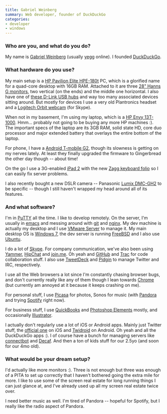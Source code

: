 ```yaml
---
title: Gabriel Weinberg
summary: Web developer, founder of DuckDuckGo
categories:
- developer
- windows
---
```


### Who are you, and what do you do?

My name is [Gabriel Weinberg](http://www.gabrielweinberg.com/ "Gabriel's website.") (usually [yegg](http://twitter.com/#!/yegg "Gabriel's Twitter account.") online). I founded [DuckDuckGo][].

### What hardware do you use?

My main setup is a [HP Pavilion Elite HPE-180t][pavilion-elite-180t] PC, which is a glorified name for a quad-core desktop with 16GB RAM. Attached to it are three [28" Hanns G monitors][hz281hpb], two vertical (on the ends) and the middle one horizontal. I also have one of [these D-Link USB hubs][dub-h7] and way too many associated devices sitting around. But mostly for devices I use a very old Plantronics headset and a [Logitech Orbit webcam][quickcam-orbit-mp] (for Skype).

When not in my basement, I'm using my laptop, which is a [HP Envy 13T-1000][envy-13t-1000]. Hmm... probably not going to be buying any more HP machines :). The important specs of the laptop are its 3GB RAM, solid state HD, core duo processor and major extended battery that overlays the entire bottom of the laptop.

For phone, I have a [Android T-mobile G2][g2], though its slowness is getting on my nerves lately. At least they finally upgraded the firmware to Gingerbread the other day though -- about time!
 
On the go I use a 3G-enabled [iPad 2][ipad-2] with the new [Zagg keyboard folio][zaggfolio-ipad-2] so I can easily fix server problems.

I also recently bought a new DSLR camera -- Panasonic [Lumix DMC-GH2][lumix-dmc-gh2] to be specific -- though I still haven't wrapped my head around all of its features.

### And what software?

I'm in [PuTTY][] all the time. I like to develop remotely. On the server, I'm usually in [emacs][] and messing around with [git][] and [nginx][]. My dev machine is actually my desktop and I use [VMware Server][vmware-server] to manage it. My main desktop OS is [Windows 7][windows-7], the dev server is running [FreeBSD][] and I also use [Ubuntu][].

I do a lot of [Skype][]. For company communication, we've also been using [Yammer][], [HipChat][] and [join.me][]. Oh yeah and [GitHub][] and [Trac][] for code collaboration stuff. I also use [TweetDeck][] and [Pidgin][] to manage Twitter and IRC, respectively.

I use all the Web browsers a lot since I'm constantly chasing browser bugs, and don't currently really like any of them though I lean towards [Chrome][] (but currently am annoyed at it because it keeps crashing on me).

For personal stuff, I use [Picasa][] for photos, Sonos for music (with [Pandora][] and trying [Spotify][] right now).
 
For business stuff, I use [QuickBooks][] and [Photoshop Elements][photoshop-elements] mostly, and occasionally [Illustrator][].

I actually don't regularly use a lot of iOS or Android apps. Mainly just Twitter stuff, the [official one][twitter-ios] on iOS and [Twidroid][twidroid-android] on Android. Oh yeah and all the DuckDuckGo apps :). I of course have a bunch for managing servers like [connectbot][connectbot-android] and [Decaf][decaf-android]. And then a ton of kids stuff for our 2.5yo (and soon for our 4mo old).

### What would be your dream setup?

I'd actually like more monitors :). Three is not enough but three was enough of a PITA to set up correctly that I haven't bothered going the extra mile for more. I like to use some of the screen real estate for long running things I can just glance at, and I've already used up all my screen real estate twice over.

I need better music as well. I'm tired of Pandora -- hopeful for Spotify, but I really like the radio aspect of Pandora.

[dub-h7]: http://www.dlink.com/us/en/home-solutions/connect/usb/dub-h7-7-port-usb-2-0-hub "A 7 port USB 2 hub."
[envy-13t-1000]: http://h10025.www1.hp.com/ewfrf/wc/product?cc=us&lc=en&dlc=en&product=3995930 "A 13.1 inch PC laptop."
[g2]: https://en.wikipedia.org/wiki/LG_G2 "An Android smartphone."
[hz281hpb]: https://www.amazon.com/Hannspree-HZ281HPB-28-Inch-LED-lit-Monitor/dp/B003C2B1O2 "A 28 inch LCD screen."
[ipad-2]: https://www.apple.com/ipad/ "A tablet device."
[lumix-dmc-gh2]: https://en.wikipedia.org/wiki/Panasonic_Lumix_DMC-GH2 "A Micro Four Thirds DSLR camera."
[pavilion-elite-180t]: http://h10025.www1.hp.com/ewfrf/wc/product?cc=us&lc=en&dlc=en&product=4146000 "A desktop tower PC."
[quickcam-orbit-mp]: https://www.amazon.com/Logitech-QuickCam-Orbit-Webcam-961422-0403/dp/B000BBAKSA "A webcam."
[zaggfolio-ipad-2]: https://www.zagg.com/zaggfolio-ipad-keyboard-case/6142 "An iPad case with a stand and keyboard."
[chrome]: https://www.google.com/intl/en/chrome/browser/ "A WebKit-based browser, where each tab runs in its own thread."
[connectbot-android]: https://connectbot.org/ "A secure shell for Android devices."
[decaf-android]: https://play.google.com/store/apps/details?id=net.nineapps.monitor "An EC2 client for Android."
[duckduckgo]: https://duckduckgo.com/ "A new search engine."
[emacs]: http://www.gnu.org/software/emacs/ "A free open-source text editor."
[freebsd]: https://www.freebsd.org/ "An open source operating system."
[git]: https://git-scm.com/ "A version control system."
[github]: https://github.com/ "A Git code repository service."
[hipchat]: https://www.hipchat.com/ "A hosted IM and file service."
[illustrator]: https://www.adobe.com/products/illustrator.html "A vector graphics editor."
[join.me]: https://www.join.me/ "A screen sharing/collaboration service."
[nginx]: http://nginx.org/ "A very fast web/mail server."
[pandora]: http://www.pandora.com/ "A personalised Internet radio station."
[photoshop-elements]: https://www.adobe.com/products/photoshop-elements.html "A lightweight image editor."
[picasa]: http://picasa.google.com/ "A photo client and web service."
[pidgin]: http://www.pidgin.im/ "An open-source multi-protocol chat client."
[putty]: https://www.chiark.greenend.org.uk/~sgtatham/putty/ "A free Telnet/SSH client for Windows."
[quickbooks]: https://quickbooks.intuit.com/ "Business accounting software for Windows."
[skype]: https://www.skype.com/en/ "Voice and video chat software."
[spotify]: https://www.spotify.com/us/ "A music streaming service."
[trac]: https://trac.edgewall.org/ "An issue tracker and wiki package for software development."
[tweetdeck]: https://about.twitter.com/products/tweetdeck "A multi-column Twitter client."
[twidroid-android]: https://www.bluestacks.com/blog/app-reviews/archive/twidroid.html "A Twitter client for Android devices."
[twitter-ios]: https://itunes.apple.com/app/twitter/id333903271 "A Twitter client."
[ubuntu]: https://www.ubuntu.com/ "A Unix distribution."
[vmware-server]: https://en.wikipedia.org/wiki/VMware_Server "Virtual server software."
[windows-7]: https://en.wikipedia.org/wiki/Windows_7 "An operating system."
[yammer]: https://www.yammer.com/ "An enterprise messaging platform."
